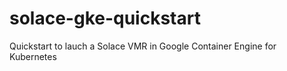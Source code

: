 # solace-gke-quickstart
Quickstart to lauch a Solace VMR in Google Container Engine for Kubernetes 
